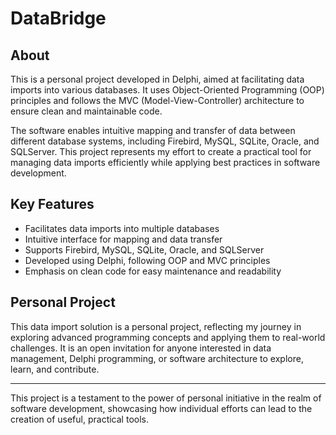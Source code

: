 # DataBridge

## About

This is a personal project developed in Delphi, aimed at facilitating data imports into various databases. It uses Object-Oriented Programming (OOP) principles and follows the MVC (Model-View-Controller) architecture to ensure clean and maintainable code.

The software enables intuitive mapping and transfer of data between different database systems, including Firebird, MySQL, SQLite, Oracle, and SQLServer. This project represents my effort to create a practical tool for managing data imports efficiently while applying best practices in software development.

## Key Features

- Facilitates data imports into multiple databases
- Intuitive interface for mapping and data transfer
- Supports Firebird, MySQL, SQLite, Oracle, and SQLServer
- Developed using Delphi, following OOP and MVC principles
- Emphasis on clean code for easy maintenance and readability

## Personal Project

This data import solution is a personal project, reflecting my journey in exploring advanced programming concepts and applying them to real-world challenges. It is an open invitation for anyone interested in data management, Delphi programming, or software architecture to explore, learn, and contribute.

---

This project is a testament to the power of personal initiative in the realm of software development, showcasing how individual efforts can lead to the creation of useful, practical tools.
